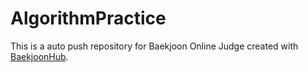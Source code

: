 # AlgorithmPractice
This is a auto push repository for Baekjoon Online Judge created with [BaekjoonHub](https://github.com/BaekjoonHub/BaekjoonHub).

